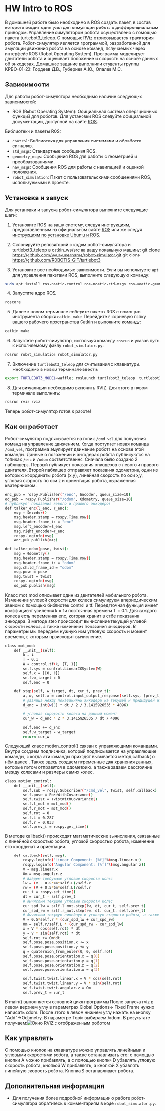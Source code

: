 # HW Intro to ROS

В домашней работе было необходимо в ROS создать пакет, в состав которого входит один узел для симуляции робота с дифференциальным приводом. Управление симулятором робота осуществлено с помощью пакета turtlebot3_teleop. С помощью RViz отрисовывается траектория робота. Робот-симулятор является программой, разработанной для эмуляции движения робота на основе команд, получаемых через интерфейс ROS (Robot Operating System). Программа моделирует двигатели робота и оценивает положение и скорость на основе данных об энкодерах.
Домашнее задание выполнили студенты группы КРБО-01-20: Гордеев Д.В., Губернев А.Ю., Опалев М.С.

## Зависимости

Для работы робот-симулятора необходимо наличие следующих зависимостей:

- ROS (Robot Operating System): Официальная система операционных функций для роботов. Для установки ROS следуйте официальной документации, доступной на сайте [ROS](http://www.ros.org/).

Библиотеки и пакеты ROS:

- `control`: Библиотека для управления системами и обработки сигналов.
- `std_msgs`: Стандартные сообщения ROS.
- `geometry_msgs`: Сообщения ROS для работы с геометрией и преобразованиями.
- `nav_msgs`: Сообщения ROS для работы с навигацией и оценкой положения.
- `robot_simulation`: Пакет с пользовательскими сообщениями ROS, используемыми в проекте.



## Установка и запуск

Для установки и запуска робот-симулятора выполните следующие шаги:

1. Установите ROS на вашу систему, следуя инструкциям, предоставленным на официальном сайте [ROS](http://www.ros.org/) или же следуя [инструкциям по установке Ubuntu и ROS](http://wiki.ros.org/catkin/Tutorials/create_a_workspace).

2. Склонируйте репозиторий с кодом робот-симулятора и turtlebot3_teleop в catkin_ws/src на вашу локальную машину:
git clone https://github.com/your-username/robot-simulator.git
git clone https://github.com/ROBOTIS-GIT/turtlebot3

3. Установите все необходимые зависимости. Если вы используете `apt` для управления пакетами ROS, выполните следующую команду:

```sh 
sudo apt install ros-noetic-control ros-noetic-std-msgs ros-noetic-geometry-msgs ros-noetic-nav-msgs
```

4. Запустите ядро ROS.
```sh
roscore
```

5. Далее в новом терминале соберите пакеты ROS с помощью инструмента сборки `catkin_make`. Перейдите в корневую папку вашего рабочего пространства Catkin и выполните команду:
```sh
catkin_make
```

6. Запустите робот-симулятор, используя команду `rosrun` и указав путь к исполняемому файлу `robot_simulator.py`:
```sh
rosrun robot_simulation robot_simulator.py
```
7. Включение `turtlebot3_teleop` для считывания с клавиатуры. Необходимо в новом терминале ввести:
```sh
export TURTLEBOT3_MODEL=waffle; roslaunch turtlebot3_teleop  turtlebot3_teleop_key.launch
```
8. Для визуалиции необходимо включить RVIZ. Для этого в новом терминале выполнить:
```sh
rosrun rviz rviz
```
Теперь робот-симулятор готов к работе!
## Как он работает
Робот-симулятор подписывается на топик `/cmd_vel` для получения команд на управление движением. Когда поступает новая команда `/cmd_vel`, программа эмулирует движение робота на основе этой команды. Данные о положении и энкодерах робота публикуются на топиках `/enc` и `/odom` соответственно.
Сначала было создано 2 паблишера. Первый публикует показания энкодеров с левого и правого двигателя. Второй паблишер отправляет показания одометрии, одни из которых: координаты робота (x,y), линейная скорость по оси x,y, угловая скорость по оси z и ориентация робота, выраженная кватернионом.
```sh
enc_pub = rospy.Publisher("/enc", Encoder, queue_size=10)
od_pub = rospy.Publisher("/odom", Odometry, queue_size=10)
# публикует показания левого и правого энкодеров
def talker_enc(l_enc, r_enc):
    msg = Encoder()
    msg.header.stamp = rospy.Time.now()
    msg.header.frame_id = "enc"
    msg.left_encoder=l_enc 
    msg.right_encoder=r_enc 
    rospy.loginfo(msg)
    enc_pub.publish(msg)

def talker_odom(pose, twist):
    msg = Odometry()
    msg.header.stamp = rospy.Time.now()
    msg.header.frame_id = "odom"
    msg.child_frame_id = "odom"
    msg.pose = pose 
    msg.twist = twist 
    rospy.loginfo(msg)
    od_pub.publish(msg) 
```
Класс mot_mod описывает один из двигателей мобильного робота. Изменение угловой скорости для колеса симулируем апериодическим звеном с помощью библиотек control и tf. Передаточная функция имеет коэффициент усиления k = 1и постоянная времени T = 0.1. Для каждого колеса есть переменная enc, которая хранит в себе показания энкодера. В методе step происходит вычисление текущей угловой скорости колеса, а также изменение показания энкодеров. В параметры мы передаем нужную нам угловую скорость и момент времени, в которым происходит вычисление.
```sh
class mot_mod:
    def __init__(self):
        k = 1
        T = 0.1
        W = control.tf(k, [T, 1])
        self.sys = control.LinearIOSystem(W)
        self.x = [[0, 0]]
        self.w_target = 0
        self.enc = 0

    def step(self, w_target, dt, cur_t, prev_t):
        a, w, self.x = control.input_output_response(self.sys, [prev_t, cur_t], [self.w_target, w_target], self.x[0][1], return_x=True)
        # разница между показаниями энкодера на текущей и предыдущей итерациях 
        d_enc = int(w[1] * dt / 2 / 3.1415926535 * 4096)
        
        # угловая скрорость колеса на данный момент
        cur_w = d_enc * 2 * 3.1415926535 / dt / 4096

        self.enc += d_enc
        self.w_target = w_target
        return cur_w
```
Следующий класс motion_control() связан с управляющими командами. Внутри создаем подписчика, который подписывается на управляющие команды, а когда эти команды приходят вызывается метод callback( о нём далее). Также здесь создаем переменные для хранения данных, которые потом отправятся в одометрию, а также задаем расстояние между колесами и размеры самих колес. 
```sh
class motion_control:
    def __init__(self):
        self.sub = rospy.Subscriber("/cmd_vel", Twist, self.callback) 
        self.pose = PoseWithCovariance()
        self.twist = TwistWithCovariance()
        self.l_mot = mot_mod()
        self.r_mot = mot_mod()
        self.rot = 0
        self.L = 0.287
        self.r = 0.033
        self.prev_t = rospy.get_time()
```
В методе callback() происходят математические вычисления, связанные с линейной скоростью робота, угловой скоростью робота, изменение его координат и ориентации. 
```sh
    def callback(self, msg):
        rospy.loginfo("Linear Component: [%f]"%(msg.linear.x))
        rospy.loginfo("Angular Component: [%f]"%(msg.angular.z))
        V = msg.linear.x 
        Om = msg.angular.z
        # Найдем требуемые угловые скорости колес
        lw = (V - 0.5*Om*self.L)/self.r
        rw = (V + 0.5*Om*self.L)/self.r
        cur_t = rospy.get_time()
        dt = cur_t - self.prev_t
        # Вычислим текущие угловые скорости колес
        cur_spd_lw = self.l_mot.step(lw, dt, cur_t, self.prev_t)
        cur_spd_rw = self.r_mot.step(rw, dt, cur_t, self.prev_t)
        # Вычислим текущую линейную и угловую скорости робота, а также изменение его координаты и угол поворота
        V = 0.5*self.r * (cur_spd_lw + cur_spd_rw)
        Om = self.r/self.L * (cur_spd_rw - cur_spd_lw)
        x = V * cos(self.rot) * dt
        y = V * sin(self.rot) * dt
        self.rot += Om*dt
        self.pose.pose.position.x += x
        self.pose.pose.position.y += y
        q = quaternion_from_euler(0, 0, self.rot)
        self.pose.pose.orientation.x = q[0]
        self.pose.pose.orientation.y = q[1]
        self.pose.pose.orientation.z = q[2]
        self.pose.pose.orientation.w = q[3]

        self.twist.twist.linear.x = V * cos(self.rot)
        self.twist.twist.linear.y = V * sin(self.rot)
        self.twist.twist.angular.z = Om
        self.prev_t = cur_t
```
В main() выполняется основной цикл программы
После запуска rviz в левом верхнем углу в параметрах Global Options-> Fixed Frame нужно написать odom.
После этого в левом нижнем углу нажать на кнопку "Add"->Odometry. В параметре Topic выбираем /odom.
В результате получаем:![Окно RVIZ с отображенным роботом](/result.jpg)

## Как управлять
С помощью кнопок на клавиатуре можно управлять линейными и угловыми скоростями робота, а также останавливать его: с помощью кнопки А можно прибавлять, а с помощью кнопки D убавлять угловую скорость робота, кнопкой W прибавлять, а кнопкой X убавлять линейную скорость робота. Кнопка S останавливает робота.

## Дополнительная информация

- Для получения более подробной информации о работе робот-симулятора обратитесь к комментариям в коде `robot_simulator.py`.

